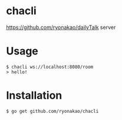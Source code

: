# chacli
https://github.com/ryonakao/dailyTalk server

# Usage

```
$ chacli ws://localhost:8080/room
> hello!
```

# Installation

```
$ go get github.com/ryonakao/chacli
```
